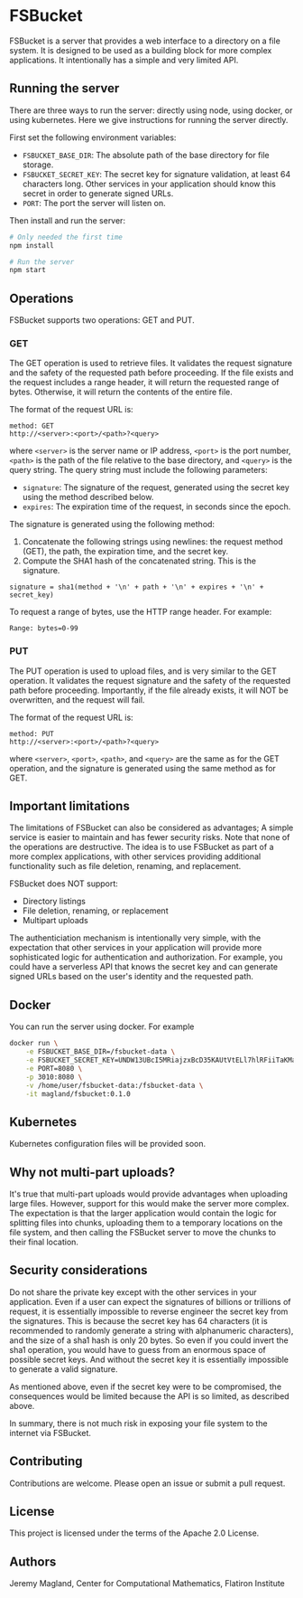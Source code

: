 # FSBucket

FSBucket is a server that provides a web interface to a directory on a file
system. It is designed to be used as a building block for more complex
applications. It intentionally has a simple and very limited API.

## Running the server

There are three ways to run the server: directly using node, using docker, or
using kubernetes. Here we give instructions for running the server directly.

First set the following environment variables:

- `FSBUCKET_BASE_DIR`: The absolute path of the base directory for file storage.
- `FSBUCKET_SECRET_KEY`: The secret key for signature validation, at least 64
  characters long. Other services in your application should know this secret in
  order to generate signed URLs.
- `PORT`: The port the server will listen on.

Then install and run the server:

```bash
# Only needed the first time
npm install

# Run the server
npm start
```

## Operations

FSBucket supports two operations: GET and PUT.

### GET

The GET operation is used to retrieve files. It validates the request signature
and the safety of the requested path before proceeding. If the file exists and
the request includes a range header, it will return the requested range of
bytes. Otherwise, it will return the contents of the entire file.

The format of the request URL is:

```
method: GET
http://<server>:<port>/<path>?<query>
```

where `<server>` is the server name or IP address, `<port>` is the port number,
`<path>` is the path of the file relative to the base directory, and `<query>`
is the query string. The query string must include the following parameters:

- `signature`: The signature of the request, generated using the secret key
  using the method described below.
- `expires`: The expiration time of the request, in seconds since the epoch.

The signature is generated using the following method:

1. Concatenate the following strings using newlines: the request method (GET),
   the path, the expiration time, and the secret key.
2. Compute the SHA1 hash of the concatenated string. This is the signature.

```
signature = sha1(method + '\n' + path + '\n' + expires + '\n' + secret_key)
```

To request a range of bytes, use the HTTP range header. For example:

```
Range: bytes=0-99
```

### PUT

The PUT operation is used to upload files, and is very similar to the GET
operation. It validates the request signature and the safety of the requested
path before proceeding. Importantly, if the file already exists, it will NOT be
overwritten, and the request will fail.

The format of the request URL is:

```
method: PUT
http://<server>:<port>/<path>?<query>
```

where `<server>`, `<port>`, `<path>`, and `<query>` are the same as for the GET
operation, and the signature is generated using the same method as for GET.

## Important limitations

The limitations of FSBucket can also be considered as advantages; A simple
service is easier to maintain and has fewer security risks. Note that none of
the operations are destructive. The idea is to use FSBucket as part of a more
complex applications, with other services providing additional functionality
such as file deletion, renaming, and replacement.

FSBucket does NOT support:
- Directory listings
- File deletion, renaming, or replacement
- Multipart uploads

The authenticiation mechanism is intentionally very simple, with the expectation
that other services in your application will provide more sophisticated logic
for authentication and authorization. For example, you could have a serverless
API that knows the secret key and can generate signed URLs based on the user's
identity and the requested path.

## Docker

You can run the server using docker. For example

```bash
docker run \
    -e FSBUCKET_BASE_DIR=/fsbucket-data \
    -e FSBUCKET_SECRET_KEY=UNDW13UBcI5MRiajzxBcD35KAUtVtELl7hlRFiiTaKMaJyFFJQoqaHQxbMj386fq \
    -e PORT=8080 \
    -p 3010:8080 \
    -v /home/user/fsbucket-data:/fsbucket-data \
    -it magland/fsbucket:0.1.0
```

## Kubernetes

Kubernetes configuration files will be provided soon.

## Why not multi-part uploads?

It's true that multi-part uploads would provide advantages when uploading large
files. However, support for this would make the server more complex. The
expectation is that the larger application would contain the logic for splitting
files into chunks, uploading them to a temporary locations on the file system,
and then calling the FSBucket server to move the chunks to their final location.

## Security considerations

Do not share the private key except with the other services in your application.
Even if a user can expect the signatures of billions or trillions of request, it
is essentially impossible to reverse engineer the secret key from the
signatures. This is because the secret key has 64 characters (it is recommended
to randomly generate a string with alphanumeric characters), and the size of a
sha1 hash is only 20 bytes. So even if you could invert the sha1 operation, you
would have to guess from an enormous space of possible secret keys. And without
the secret key it is essentially impossible to generate a valid signature.

As mentioned above, even if the secret key were to be compromised, the
consequences would be limited because the API is so limited, as described above.

In summary, there is not much risk in exposing your file system to the internet
via FSBucket.

## Contributing

Contributions are welcome. Please open an issue or submit a pull request.

## License

This project is licensed under the terms of the Apache 2.0 License.

## Authors

Jeremy Magland, Center for Computational Mathematics, Flatiron Institute
